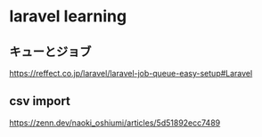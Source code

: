# laravel learning

## キューとジョブ
https://reffect.co.jp/laravel/laravel-job-queue-easy-setup#Laravel


## csv import
https://zenn.dev/naoki_oshiumi/articles/5d51892ecc7489
